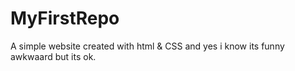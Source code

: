 # MyFirstRepo
 A simple website created with html & CSS
and yes i know its funny awkwaard but its ok.
